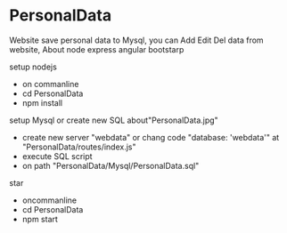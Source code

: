 # PersonalData
Website save personal data to Mysql, you can Add Edit Del data from website, About node express angular bootstarp 

setup nodejs
- on commanline
- cd PersonalData
- npm install

setup Mysql or create new SQL about"PersonalData.jpg"
- create new server "webdata" or chang code "database: 'webdata'" at "PersonalData/routes/index.js"
- execute SQL script 
- on path "PersonalData/Mysql/PersonalData.sql"

star
- oncommanline
- cd PersonalData
- npm start
